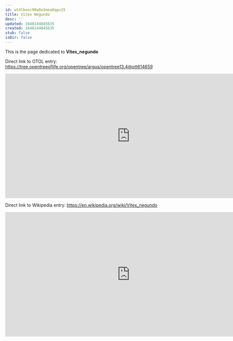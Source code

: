 ```yaml
---
id: wt4lbooc98w6w1mea8qpu15
title: Vitex Negundo
desc: ''
updated: 1648144045635
created: 1648144045635
stub: false
isDir: false
---
```

This is the page dedicated to **Vitex_negundo**


Direct link to OTOL entry: https://tree.opentreeoflife.org/opentree/argus/opentree13.4@ott614659



<html>
    <body>
    <iframe src="https://tree.opentreeoflife.org/opentree/argus/opentree13.4@ott614659"
    width="800" height="400" frameborder="0" allowfullscreen> </iframe>
    </body>
</html>
    


Direct link to Wikipedia entry: https://en.wikipedia.org/wiki/Vitex_negundo



<html>
    <body>
    <iframe src="https://en.wikipedia.org/wiki/Vitex_negundo"
    width="800" height="400" frameborder="0" allowfullscreen> </iframe>
    </body>
</html>
    
